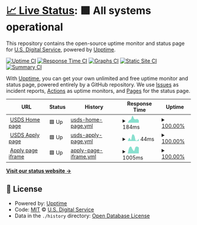 # [📈 Live Status](https://usds.github.io/uptime-monitoring): <!--live status--> **🟩 All systems operational**

This repository contains the open-source uptime monitor and status page for [U.S. Digital Service](https://www.usds.gov), powered by [Upptime](https://github.com/upptime/upptime).

[![Uptime CI](https://github.com/usds/uptime-monitoring/workflows/Uptime%20CI/badge.svg)](https://github.com/usds/uptime-monitoring/actions?query=workflow%3A%22Uptime+CI%22)
[![Response Time CI](https://github.com/usds/uptime-monitoring/workflows/Response%20Time%20CI/badge.svg)](https://github.com/usds/uptime-monitoring/actions?query=workflow%3A%22Response+Time+CI%22)
[![Graphs CI](https://github.com/usds/uptime-monitoring/workflows/Graphs%20CI/badge.svg)](https://github.com/usds/uptime-monitoring/actions?query=workflow%3A%22Graphs+CI%22)
[![Static Site CI](https://github.com/usds/uptime-monitoring/workflows/Static%20Site%20CI/badge.svg)](https://github.com/usds/uptime-monitoring/actions?query=workflow%3A%22Static+Site+CI%22)
[![Summary CI](https://github.com/usds/uptime-monitoring/workflows/Summary%20CI/badge.svg)](https://github.com/usds/uptime-monitoring/actions?query=workflow%3A%22Summary+CI%22)

With [Upptime](https://upptime.js.org), you can get your own unlimited and free uptime monitor and status page, powered entirely by a GitHub repository. We use [Issues](https://github.com/usds/uptime-monitoring/issues) as incident reports, [Actions](https://github.com/usds/uptime-monitoring/actions) as uptime monitors, and [Pages](https://usds.github.io/uptime-monitoring) for the status page.

<!--start: status pages-->
<!-- This summary is generated by Upptime (https://github.com/upptime/upptime) -->
<!-- Do not edit this manually, your changes will be overwritten -->
<!-- prettier-ignore -->
| URL | Status | History | Response Time | Uptime |
| --- | ------ | ------- | ------------- | ------ |
| <img alt="" src="https://icons.duckduckgo.com/ip3/www.usds.gov.ico" height="13"> [USDS Home page](https://www.usds.gov/) | 🟩 Up | [usds-home-page.yml](https://github.com/usds/uptime-monitoring/commits/HEAD/history/usds-home-page.yml) | <details><summary><img alt="Response time graph" src="./graphs/usds-home-page/response-time-week.png" height="20"> 184ms</summary><br><a href="https://usds.github.io/uptime-monitoring/history/usds-home-page"><img alt="Response time 162" src="https://img.shields.io/endpoint?url=https%3A%2F%2Fraw.githubusercontent.com%2Fusds%2Fuptime-monitoring%2FHEAD%2Fapi%2Fusds-home-page%2Fresponse-time.json"></a><br><a href="https://usds.github.io/uptime-monitoring/history/usds-home-page"><img alt="24-hour response time 184" src="https://img.shields.io/endpoint?url=https%3A%2F%2Fraw.githubusercontent.com%2Fusds%2Fuptime-monitoring%2FHEAD%2Fapi%2Fusds-home-page%2Fresponse-time-day.json"></a><br><a href="https://usds.github.io/uptime-monitoring/history/usds-home-page"><img alt="7-day response time 184" src="https://img.shields.io/endpoint?url=https%3A%2F%2Fraw.githubusercontent.com%2Fusds%2Fuptime-monitoring%2FHEAD%2Fapi%2Fusds-home-page%2Fresponse-time-week.json"></a><br><a href="https://usds.github.io/uptime-monitoring/history/usds-home-page"><img alt="30-day response time 272" src="https://img.shields.io/endpoint?url=https%3A%2F%2Fraw.githubusercontent.com%2Fusds%2Fuptime-monitoring%2FHEAD%2Fapi%2Fusds-home-page%2Fresponse-time-month.json"></a><br><a href="https://usds.github.io/uptime-monitoring/history/usds-home-page"><img alt="1-year response time 165" src="https://img.shields.io/endpoint?url=https%3A%2F%2Fraw.githubusercontent.com%2Fusds%2Fuptime-monitoring%2FHEAD%2Fapi%2Fusds-home-page%2Fresponse-time-year.json"></a></details> | <details><summary><a href="https://usds.github.io/uptime-monitoring/history/usds-home-page">100.00%</a></summary><a href="https://usds.github.io/uptime-monitoring/history/usds-home-page"><img alt="All-time uptime 99.98%" src="https://img.shields.io/endpoint?url=https%3A%2F%2Fraw.githubusercontent.com%2Fusds%2Fuptime-monitoring%2FHEAD%2Fapi%2Fusds-home-page%2Fuptime.json"></a><br><a href="https://usds.github.io/uptime-monitoring/history/usds-home-page"><img alt="24-hour uptime 100.00%" src="https://img.shields.io/endpoint?url=https%3A%2F%2Fraw.githubusercontent.com%2Fusds%2Fuptime-monitoring%2FHEAD%2Fapi%2Fusds-home-page%2Fuptime-day.json"></a><br><a href="https://usds.github.io/uptime-monitoring/history/usds-home-page"><img alt="7-day uptime 100.00%" src="https://img.shields.io/endpoint?url=https%3A%2F%2Fraw.githubusercontent.com%2Fusds%2Fuptime-monitoring%2FHEAD%2Fapi%2Fusds-home-page%2Fuptime-week.json"></a><br><a href="https://usds.github.io/uptime-monitoring/history/usds-home-page"><img alt="30-day uptime 100.00%" src="https://img.shields.io/endpoint?url=https%3A%2F%2Fraw.githubusercontent.com%2Fusds%2Fuptime-monitoring%2FHEAD%2Fapi%2Fusds-home-page%2Fuptime-month.json"></a><br><a href="https://usds.github.io/uptime-monitoring/history/usds-home-page"><img alt="1-year uptime 99.98%" src="https://img.shields.io/endpoint?url=https%3A%2F%2Fraw.githubusercontent.com%2Fusds%2Fuptime-monitoring%2FHEAD%2Fapi%2Fusds-home-page%2Fuptime-year.json"></a></details>
| <img alt="" src="https://icons.duckduckgo.com/ip3/www.usds.gov.ico" height="13"> [USDS Apply page](https://www.usds.gov/apply) | 🟩 Up | [usds-apply-page.yml](https://github.com/usds/uptime-monitoring/commits/HEAD/history/usds-apply-page.yml) | <details><summary><img alt="Response time graph" src="./graphs/usds-apply-page/response-time-week.png" height="20"> 44ms</summary><br><a href="https://usds.github.io/uptime-monitoring/history/usds-apply-page"><img alt="Response time 51" src="https://img.shields.io/endpoint?url=https%3A%2F%2Fraw.githubusercontent.com%2Fusds%2Fuptime-monitoring%2FHEAD%2Fapi%2Fusds-apply-page%2Fresponse-time.json"></a><br><a href="https://usds.github.io/uptime-monitoring/history/usds-apply-page"><img alt="24-hour response time 45" src="https://img.shields.io/endpoint?url=https%3A%2F%2Fraw.githubusercontent.com%2Fusds%2Fuptime-monitoring%2FHEAD%2Fapi%2Fusds-apply-page%2Fresponse-time-day.json"></a><br><a href="https://usds.github.io/uptime-monitoring/history/usds-apply-page"><img alt="7-day response time 44" src="https://img.shields.io/endpoint?url=https%3A%2F%2Fraw.githubusercontent.com%2Fusds%2Fuptime-monitoring%2FHEAD%2Fapi%2Fusds-apply-page%2Fresponse-time-week.json"></a><br><a href="https://usds.github.io/uptime-monitoring/history/usds-apply-page"><img alt="30-day response time 45" src="https://img.shields.io/endpoint?url=https%3A%2F%2Fraw.githubusercontent.com%2Fusds%2Fuptime-monitoring%2FHEAD%2Fapi%2Fusds-apply-page%2Fresponse-time-month.json"></a><br><a href="https://usds.github.io/uptime-monitoring/history/usds-apply-page"><img alt="1-year response time 50" src="https://img.shields.io/endpoint?url=https%3A%2F%2Fraw.githubusercontent.com%2Fusds%2Fuptime-monitoring%2FHEAD%2Fapi%2Fusds-apply-page%2Fresponse-time-year.json"></a></details> | <details><summary><a href="https://usds.github.io/uptime-monitoring/history/usds-apply-page">100.00%</a></summary><a href="https://usds.github.io/uptime-monitoring/history/usds-apply-page"><img alt="All-time uptime 99.99%" src="https://img.shields.io/endpoint?url=https%3A%2F%2Fraw.githubusercontent.com%2Fusds%2Fuptime-monitoring%2FHEAD%2Fapi%2Fusds-apply-page%2Fuptime.json"></a><br><a href="https://usds.github.io/uptime-monitoring/history/usds-apply-page"><img alt="24-hour uptime 100.00%" src="https://img.shields.io/endpoint?url=https%3A%2F%2Fraw.githubusercontent.com%2Fusds%2Fuptime-monitoring%2FHEAD%2Fapi%2Fusds-apply-page%2Fuptime-day.json"></a><br><a href="https://usds.github.io/uptime-monitoring/history/usds-apply-page"><img alt="7-day uptime 100.00%" src="https://img.shields.io/endpoint?url=https%3A%2F%2Fraw.githubusercontent.com%2Fusds%2Fuptime-monitoring%2FHEAD%2Fapi%2Fusds-apply-page%2Fuptime-week.json"></a><br><a href="https://usds.github.io/uptime-monitoring/history/usds-apply-page"><img alt="30-day uptime 100.00%" src="https://img.shields.io/endpoint?url=https%3A%2F%2Fraw.githubusercontent.com%2Fusds%2Fuptime-monitoring%2FHEAD%2Fapi%2Fusds-apply-page%2Fuptime-month.json"></a><br><a href="https://usds.github.io/uptime-monitoring/history/usds-apply-page"><img alt="1-year uptime 99.98%" src="https://img.shields.io/endpoint?url=https%3A%2F%2Fraw.githubusercontent.com%2Fusds%2Fuptime-monitoring%2FHEAD%2Fapi%2Fusds-apply-page%2Fuptime-year.json"></a></details>
| <img alt="" src="https://icons.duckduckgo.com/ip3/eop-fra.secure.force.com.ico" height="13"> [Apply page iframe](https://eop-fra.secure.force.com/digitalservice/) | 🟩 Up | [apply-page-iframe.yml](https://github.com/usds/uptime-monitoring/commits/HEAD/history/apply-page-iframe.yml) | <details><summary><img alt="Response time graph" src="./graphs/apply-page-iframe/response-time-week.png" height="20"> 1005ms</summary><br><a href="https://usds.github.io/uptime-monitoring/history/apply-page-iframe"><img alt="Response time 1113" src="https://img.shields.io/endpoint?url=https%3A%2F%2Fraw.githubusercontent.com%2Fusds%2Fuptime-monitoring%2FHEAD%2Fapi%2Fapply-page-iframe%2Fresponse-time.json"></a><br><a href="https://usds.github.io/uptime-monitoring/history/apply-page-iframe"><img alt="24-hour response time 938" src="https://img.shields.io/endpoint?url=https%3A%2F%2Fraw.githubusercontent.com%2Fusds%2Fuptime-monitoring%2FHEAD%2Fapi%2Fapply-page-iframe%2Fresponse-time-day.json"></a><br><a href="https://usds.github.io/uptime-monitoring/history/apply-page-iframe"><img alt="7-day response time 1005" src="https://img.shields.io/endpoint?url=https%3A%2F%2Fraw.githubusercontent.com%2Fusds%2Fuptime-monitoring%2FHEAD%2Fapi%2Fapply-page-iframe%2Fresponse-time-week.json"></a><br><a href="https://usds.github.io/uptime-monitoring/history/apply-page-iframe"><img alt="30-day response time 1192" src="https://img.shields.io/endpoint?url=https%3A%2F%2Fraw.githubusercontent.com%2Fusds%2Fuptime-monitoring%2FHEAD%2Fapi%2Fapply-page-iframe%2Fresponse-time-month.json"></a><br><a href="https://usds.github.io/uptime-monitoring/history/apply-page-iframe"><img alt="1-year response time 1093" src="https://img.shields.io/endpoint?url=https%3A%2F%2Fraw.githubusercontent.com%2Fusds%2Fuptime-monitoring%2FHEAD%2Fapi%2Fapply-page-iframe%2Fresponse-time-year.json"></a></details> | <details><summary><a href="https://usds.github.io/uptime-monitoring/history/apply-page-iframe">100.00%</a></summary><a href="https://usds.github.io/uptime-monitoring/history/apply-page-iframe"><img alt="All-time uptime 99.98%" src="https://img.shields.io/endpoint?url=https%3A%2F%2Fraw.githubusercontent.com%2Fusds%2Fuptime-monitoring%2FHEAD%2Fapi%2Fapply-page-iframe%2Fuptime.json"></a><br><a href="https://usds.github.io/uptime-monitoring/history/apply-page-iframe"><img alt="24-hour uptime 100.00%" src="https://img.shields.io/endpoint?url=https%3A%2F%2Fraw.githubusercontent.com%2Fusds%2Fuptime-monitoring%2FHEAD%2Fapi%2Fapply-page-iframe%2Fuptime-day.json"></a><br><a href="https://usds.github.io/uptime-monitoring/history/apply-page-iframe"><img alt="7-day uptime 100.00%" src="https://img.shields.io/endpoint?url=https%3A%2F%2Fraw.githubusercontent.com%2Fusds%2Fuptime-monitoring%2FHEAD%2Fapi%2Fapply-page-iframe%2Fuptime-week.json"></a><br><a href="https://usds.github.io/uptime-monitoring/history/apply-page-iframe"><img alt="30-day uptime 100.00%" src="https://img.shields.io/endpoint?url=https%3A%2F%2Fraw.githubusercontent.com%2Fusds%2Fuptime-monitoring%2FHEAD%2Fapi%2Fapply-page-iframe%2Fuptime-month.json"></a><br><a href="https://usds.github.io/uptime-monitoring/history/apply-page-iframe"><img alt="1-year uptime 99.98%" src="https://img.shields.io/endpoint?url=https%3A%2F%2Fraw.githubusercontent.com%2Fusds%2Fuptime-monitoring%2FHEAD%2Fapi%2Fapply-page-iframe%2Fuptime-year.json"></a></details>

<!--end: status pages-->

[**Visit our status website →**](https://usds.github.io/uptime-monitoring)

## 📄 License

- Powered by: [Upptime](https://github.com/upptime/upptime)
- Code: [MIT](./LICENSE) © [U.S. Digital Service](https://www.usds.gov)
- Data in the `./history` directory: [Open Database License](https://opendatacommons.org/licenses/odbl/1-0/)
